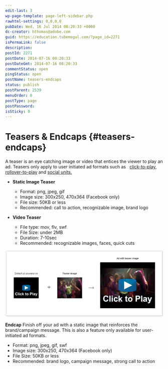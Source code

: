```yaml
---
edit-last: 3
wp-page-template: page-left-sidebar.php
rawhtml-settings: 0,0,0,0
pubDate: Wed, 16 Jul 2014 08:20:33 +0000
dc-creator: hthomas@adobe.com
guid: https://education.tubemogul.com/?page_id=2271
isPermaLink: false
description: 
postId: 2271
postDate: 2014-07-16 00:20:33
postDateGmt: 2014-07-16 08:20:33
commentStatus: open
pingStatus: open
postName: teasers-endcaps
status: publish
postParent: 2539
menuOrder: 0
postType: page
postPassword: 
isSticky: 0
---
```


# Teasers & Endcaps {#teasers-endcaps}

A teaser is an eye catching image or video that entices the viewer to play an ad. Teasers only apply to user initiated ad formats such as &nbsp; [click-to-play](../../../../user-guide/planning/ad-formats/in-display/click-to-play.md), [rollover-to-play](../../../../user-guide/planning/ad-formats/in-display/rollover-to-play.md) and [social units.](../../../../user-guide/planning/ad-formats/social.md)

* **Static Image&nbsp;Teaser**

    * Format: png, jpeg, gif
    * Image size: 300x250, 470x364 (Facebook only)
    * File size: 50KB or less
    * Recommended: call to action, recognizable image, brand logo

* **Video&nbsp;Teaser**

    * File type: mov, flv, swf
    * File Size: under 2MB
    * Duration: 7-10sec
    * Recommended: recognizable images, faces, quick cuts

[ ![image2013-3-25 10-33-26](assets/image2013-3-25-10-33-26.jpeg)](assets/image2013-3-25-10-33-26.jpeg)   

**Endcap**
Finish off your ad with a static image that reinforces the brand/campaign message. This is also a feature only available for user-initiated ad formats.

* Format: png, jpeg, gif, swf
* Image size:&nbsp;300x250, 470x364 (Facebook only)
* File Size: 50KB or less
* Recommended: brand logo, campaign message, strong call to action

